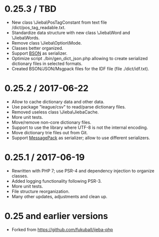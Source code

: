 0.25.3 / TBD
============

  * New class \Jieba\PosTagConstant from text file /dict/pos_tag_readable.txt.
  * Standardize data structure with new class \Jieba\Word and \Jieba\Words.
  * Remove class \Jieba\Option\Mode.
  * Classes better organized.
  * Support [BSON](http://bsonspec.org) as serializer.
  * Optimize script ./bin/gen_dict_json.php allowing to create serialized dictionary files in selected formats.
  * Created BSON/JSON/Msgpack files for the IDF file (file ./dict/idf.txt).

0.25.2 / 2017-06-22
===================

  * Allow to cache dictionary data and other data.
  * Use package "league/csv" to read/parse dictionary files.
  * Removed useless class \Jieba\JiebaCache.
  * More unit tests.
  * Move/remove non-core dictionary files.
  * Support to use the library where UTF-8 is not the internal encoding.
  * Move dictionary trie files out from Git.
  * Support [MessagePack](http://msgpack.org) as serializer; allow to use different serializers.

0.25.1 / 2017-06-19
===================

  * Rewritten with PHP 7; use PSR-4 and dependency injection to organize classes.
  * Added logging functionality following PSR-3.
  * More unit tests.
  * File structure reorganization.
  * Many other updates, adjustments and clean up.

0.25 and earlier versions
=========================

  * Forked from https://github.com/fukuball/jieba-php
